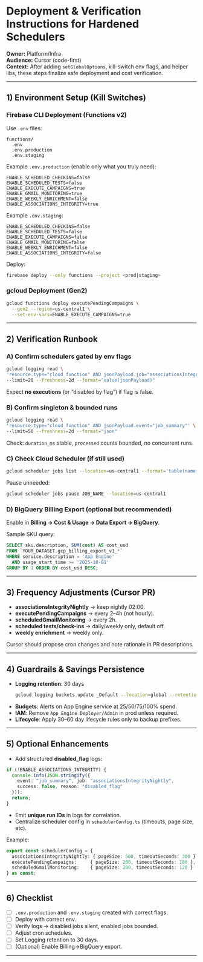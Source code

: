# Deployment & Verification Instructions for Hardened Schedulers

**Owner:** Platform/Infra  
**Audience:** Cursor (code-first)  
**Context:** After adding `setGlobalOptions`, kill-switch env flags, and helper libs, these steps finalize safe deployment and cost verification.

---

## 1) Environment Setup (Kill Switches)

### Firebase CLI Deployment (Functions v2)
Use `.env` files:

```
functions/
  .env
  .env.production
  .env.staging
```

Example `.env.production` (enable only what you truly need):

```env
ENABLE_SCHEDULED_CHECKINS=false
ENABLE_SCHEDULED_TESTS=false
ENABLE_EXECUTE_CAMPAIGNS=true
ENABLE_GMAIL_MONITORING=true
ENABLE_WEEKLY_ENRICHMENT=false
ENABLE_ASSOCIATIONS_INTEGRITY=true
```

Example `.env.staging`:

```env
ENABLE_SCHEDULED_CHECKINS=false
ENABLE_SCHEDULED_TESTS=false
ENABLE_EXECUTE_CAMPAIGNS=false
ENABLE_GMAIL_MONITORING=false
ENABLE_WEEKLY_ENRICHMENT=false
ENABLE_ASSOCIATIONS_INTEGRITY=false
```

Deploy:
```bash
firebase deploy --only functions --project <prod|staging>
```

### gcloud Deployment (Gen2)
```bash
gcloud functions deploy executePendingCampaigns \
  --gen2 --region=us-central1 \
  --set-env-vars=ENABLE_EXECUTE_CAMPAIGNS=true
```

---

## 2) Verification Runbook

### A) Confirm schedulers gated by env flags
```bash
gcloud logging read \
'resource.type="cloud_function" AND jsonPayload.job="associationsIntegrityNightly" AND jsonPayload.event="job_summary"' \
--limit=20 --freshness=2d --format="value(jsonPayload)"
```

Expect **no executions** (or “disabled by flag”) if flag is false.

### B) Confirm singleton & bounded runs
```bash
gcloud logging read \
'resource.type="cloud_function" AND jsonPayload.event="job_summary"' \
--limit=50 --freshness=2d --format="json"
```

Check: `duration_ms` stable, `processed` counts bounded, no concurrent runs.

### C) Check Cloud Scheduler (if still used)
```bash
gcloud scheduler jobs list --location=us-central1 --format='table(name, schedule, state, lastAttemptTime)'
```

Pause unneeded:
```bash
gcloud scheduler jobs pause JOB_NAME --location=us-central1
```

### D) BigQuery Billing Export (optional but recommended)
Enable in **Billing → Cost & Usage → Data Export → BigQuery**.

Sample SKU query:
```sql
SELECT sku.description, SUM(cost) AS cost_usd
FROM `YOUR_DATASET.gcp_billing_export_v1_*`
WHERE service.description = 'App Engine'
  AND usage_start_time >= '2025-10-01'
GROUP BY 1 ORDER BY cost_usd DESC;
```

---

## 3) Frequency Adjustments (Cursor PR)

- **associationsIntegrityNightly** → keep nightly 02:00.  
- **executePendingCampaigns** → every 2–4h (not hourly).  
- **scheduledGmailMonitoring** → every 2h.  
- **scheduled tests/check-ins** → daily/weekly only, default off.  
- **weekly enrichment** → weekly only.

Cursor should propose cron changes and note rationale in PR descriptions.

---

## 4) Guardrails & Savings Persistence

- **Logging retention**: 30 days
  ```bash
  gcloud logging buckets update _Default --location=global --retention-days=30
  ```
- **Budgets**: Alerts on App Engine service at 25/50/75/100% spend.
- **IAM**: Remove `App Engine Deployer/Admin` in prod unless required.
- **Lifecycle**: Apply 30–60 day lifecycle rules only to backup prefixes.

---

## 5) Optional Enhancements

- Add structured **disabled_flag** logs:
```ts
if (!ENABLE_ASSOCIATIONS_INTEGRITY) {
  console.info(JSON.stringify({
    event: "job_summary", job: "associationsIntegrityNightly",
    success: false, reason: "disabled_flag"
  }));
  return;
}
```

- Emit **unique run IDs** in logs for correlation.  
- Centralize scheduler config in `schedulerConfig.ts` (timeouts, page size, etc).

Example:
```ts
export const schedulerConfig = {
  associationsIntegrityNightly: { pageSize: 500, timeoutSeconds: 300 },
  executePendingCampaigns:     { pageSize: 200, timeoutSeconds: 180 },
  scheduledGmailMonitoring:    { pageSize: 200, timeoutSeconds: 120 }
} as const;
```

---

## 6) Checklist

- [ ] `.env.production` and `.env.staging` created with correct flags.  
- [ ] Deploy with correct env.  
- [ ] Verify logs → disabled jobs silent, enabled jobs bounded.  
- [ ] Adjust cron schedules.  
- [ ] Set Logging retention to 30 days.  
- [ ] (Optional) Enable Billing→BigQuery export.  

---
